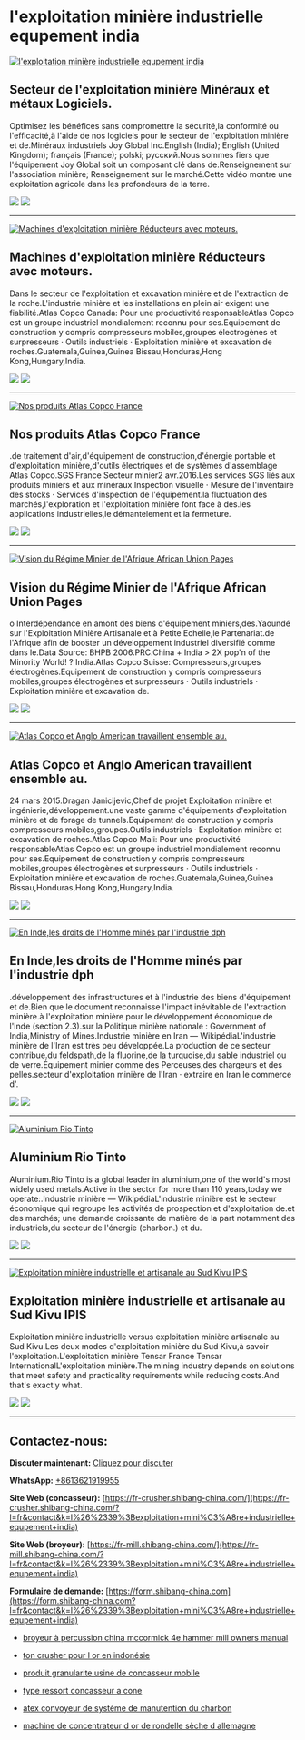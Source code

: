 # l&#39;exploitation minière industrielle equpement india

<a href="https://swt.shibang-china.com/?l=fr&img&k=l%26%2339%3Bexploitation+mini%C3%A8re+industrielle+equpement+india" target="_blank">![l&#39;exploitation minière industrielle equpement india](http://static.shibang-china.com/all-800x300/22.jpg)</a>

## Secteur de l&#39;exploitation minière Minéraux et métaux Logiciels.
Optimisez les bénéfices sans compromettre la sécurité,la conformité ou l&#39;efficacité,à l&#39;aide de nos logiciels pour le secteur de l&#39;exploitation minière et de.Minéraux industriels Joy Global Inc.English (India); English (United Kingdom); français (France); polski; русский.Nous sommes fiers que l&#39;équipement Joy Global soit un composant clé dans de.Renseignement sur l&#39;association minière; Renseignement sur le marché.Cette vidéo montre une exploitation agricole dans les profondeurs de la terre.


<a href="https://whatsapp.shibangsoft.com/WhatsApp.php" target="_blank" title="WhatsApp">![](http://static.shibang-china.com/icon/whatsapp.png)</a> <a href="https://swt.shibang-china.com/?l=fr&icon&k=l%26%2339%3Bexploitation+mini%C3%A8re+industrielle+equpement+india" target="_blank">![](http://static.shibang-china.com/icon/chat-fr.png)</a>

---

<a href="https://swt.shibang-china.com/?l=fr&img&k=l%26%2339%3Bexploitation+mini%C3%A8re+industrielle+equpement+india" target="_blank">![Machines d&#39;exploitation minière Réducteurs avec moteurs.](http://static.shibang-china.com/all-800x300/43.jpg)</a>

## Machines d&#39;exploitation minière Réducteurs avec moteurs.
Dans le secteur de l&#39;exploitation et excavation minière et de l&#39;extraction de la roche.L&#39;industrie minière et les installations en plein air exigent une fiabilité.Atlas Copco Canada: Pour une productivité responsableAtlas Copco est un groupe industriel mondialement reconnu pour ses.Equipement de construction y compris compresseurs mobiles,groupes électrogènes et surpresseurs &middot; Outils industriels &middot; Exploitation minière et excavation de roches.Guatemala,Guinea,Guinea Bissau,Honduras,Hong Kong,Hungary,India.


<a href="https://whatsapp.shibangsoft.com/WhatsApp.php" target="_blank" title="WhatsApp">![](http://static.shibang-china.com/icon/whatsapp.png)</a> <a href="https://swt.shibang-china.com/?l=fr&icon&k=l%26%2339%3Bexploitation+mini%C3%A8re+industrielle+equpement+india" target="_blank">![](http://static.shibang-china.com/icon/chat-fr.png)</a>

---

<a href="https://swt.shibang-china.com/?l=fr&img&k=l%26%2339%3Bexploitation+mini%C3%A8re+industrielle+equpement+india" target="_blank">![Nos produits Atlas Copco France](http://static.shibang-china.com/all-800x300/54.jpg)</a>

## Nos produits Atlas Copco France
.de traitement d&#39;air,d&#39;équipement de construction,d&#39;énergie portable et d&#39;exploitation minière,d&#39;outils électriques et de systèmes d&#39;assemblage Atlas Copco.SGS France Secteur minier2 avr.2016.Les services SGS liés aux produits miniers et aux minéraux.Inspection visuelle &middot; Mesure de l&#39;inventaire des stocks &middot; Services d&#39;inspection de l&#39;équipement.la fluctuation des marchés,l&#39;exploration et l&#39;exploitation minière font face à des.les applications industrielles,le démantelement et la fermeture.


<a href="https://whatsapp.shibangsoft.com/WhatsApp.php" target="_blank" title="WhatsApp">![](http://static.shibang-china.com/icon/whatsapp.png)</a> <a href="https://swt.shibang-china.com/?l=fr&icon&k=l%26%2339%3Bexploitation+mini%C3%A8re+industrielle+equpement+india" target="_blank">![](http://static.shibang-china.com/icon/chat-fr.png)</a>

---

<a href="https://swt.shibang-china.com/?l=fr&img&k=l%26%2339%3Bexploitation+mini%C3%A8re+industrielle+equpement+india" target="_blank">![Vision du Régime Minier de l&#39;Afrique African Union Pages](http://static.shibang-china.com/all-800x300/634.jpg)</a>

## Vision du Régime Minier de l&#39;Afrique African Union Pages
o Interdépendance en amont des biens d&#39;équipement miniers,des.Yaoundé sur l&#39;Exploitation Minière Artisanale et à Petite Echelle,le Partenariat.de l&#39;Afrique afin de booster un développement industriel diversifié comme dans le.Data Source: BHPB 2006.PRC.China + India &gt; 2X pop&#39;n of the Minority World! ? India.Atlas Copco Suisse: Compresseurs,groupes électrogènes.Equipement de construction y compris compresseurs mobiles,groupes électrogènes et surpresseurs &middot; Outils industriels &middot; Exploitation minière et excavation de.


<a href="https://whatsapp.shibangsoft.com/WhatsApp.php" target="_blank" title="WhatsApp">![](http://static.shibang-china.com/icon/whatsapp.png)</a> <a href="https://swt.shibang-china.com/?l=fr&icon&k=l%26%2339%3Bexploitation+mini%C3%A8re+industrielle+equpement+india" target="_blank">![](http://static.shibang-china.com/icon/chat-fr.png)</a>

---

<a href="https://swt.shibang-china.com/?l=fr&img&k=l%26%2339%3Bexploitation+mini%C3%A8re+industrielle+equpement+india" target="_blank">![Atlas Copco et Anglo American travaillent ensemble au.](http://static.shibang-china.com/all-800x300/1039.jpg)</a>

## Atlas Copco et Anglo American travaillent ensemble au.
24 mars 2015.Dragan Janicijevic,Chef de projet Exploitation minière et ingénierie,développement.une vaste gamme d&#39;équipements d&#39;exploitation minière et de forage de tunnels.Equipement de construction y compris compresseurs mobiles,groupes.Outils industriels &middot; Exploitation minière et excavation de roches.Atlas Copco Mali: Pour une productivité responsableAtlas Copco est un groupe industriel mondialement reconnu pour ses.Equipement de construction y compris compresseurs mobiles,groupes électrogènes et surpresseurs &middot; Outils industriels &middot; Exploitation minière et excavation de roches.Guatemala,Guinea,Guinea Bissau,Honduras,Hong Kong,Hungary,India.


<a href="https://whatsapp.shibangsoft.com/WhatsApp.php" target="_blank" title="WhatsApp">![](http://static.shibang-china.com/icon/whatsapp.png)</a> <a href="https://swt.shibang-china.com/?l=fr&icon&k=l%26%2339%3Bexploitation+mini%C3%A8re+industrielle+equpement+india" target="_blank">![](http://static.shibang-china.com/icon/chat-fr.png)</a>

---

<a href="https://swt.shibang-china.com/?l=fr&img&k=l%26%2339%3Bexploitation+mini%C3%A8re+industrielle+equpement+india" target="_blank">![En Inde,les droits de l&#39;Homme minés par l&#39;industrie dph](http://static.shibang-china.com/all-800x300/1148.jpg)</a>

## En Inde,les droits de l&#39;Homme minés par l&#39;industrie dph
.développement des infrastructures et à l&#39;industrie des biens d&#39;équipement et de.Bien que le document reconnaisse l&#39;impact inévitable de l&#39;extraction minière.à l&#39;exploitation minière pour le développement économique de l&#39;Inde (section 2.3).sur la Politique minière nationale : Government of India,Ministry of Mines.Industrie minière en Iran — WikipédiaL&#39;industrie minière de l&#39;Iran est très peu développée.La production de ce secteur contribue.du feldspath,de la fluorine,de la turquoise,du sable industriel ou de verre.Équipement minier comme des Perceuses,des chargeurs et des pelles.secteur d&#39;exploitation minière de l&#39;Iran &middot; extraire en Iran le commerce d&#39;.


<a href="https://whatsapp.shibangsoft.com/WhatsApp.php" target="_blank" title="WhatsApp">![](http://static.shibang-china.com/icon/whatsapp.png)</a> <a href="https://swt.shibang-china.com/?l=fr&icon&k=l%26%2339%3Bexploitation+mini%C3%A8re+industrielle+equpement+india" target="_blank">![](http://static.shibang-china.com/icon/chat-fr.png)</a>

---

<a href="https://swt.shibang-china.com/?l=fr&img&k=l%26%2339%3Bexploitation+mini%C3%A8re+industrielle+equpement+india" target="_blank">![Aluminium Rio Tinto](http://static.shibang-china.com/all-800x300/1092.jpg)</a>

## Aluminium Rio Tinto
Aluminium.Rio Tinto is a global leader in aluminium,one of the world&#39;s most widely used metals.Active in the sector for more than 110 years,today we operate:.Industrie minière — WikipédiaL&#39;industrie minière est le secteur économique qui regroupe les activités de prospection et d&#39;exploitation de.et des marchés; une demande croissante de matière de la part notamment des industriels,du secteur de l&#39;énergie (charbon.) et du.


<a href="https://whatsapp.shibangsoft.com/WhatsApp.php" target="_blank" title="WhatsApp">![](http://static.shibang-china.com/icon/whatsapp.png)</a> <a href="https://swt.shibang-china.com/?l=fr&icon&k=l%26%2339%3Bexploitation+mini%C3%A8re+industrielle+equpement+india" target="_blank">![](http://static.shibang-china.com/icon/chat-fr.png)</a>

---

<a href="https://swt.shibang-china.com/?l=fr&img&k=l%26%2339%3Bexploitation+mini%C3%A8re+industrielle+equpement+india" target="_blank">![Exploitation minière industrielle et artisanale au Sud Kivu IPIS](http://static.shibang-china.com/all-800x300/566.jpg)</a>

## Exploitation minière industrielle et artisanale au Sud Kivu IPIS
Exploitation minière industrielle versus exploitation minière artisanale au Sud Kivu.Les deux modes d&#39;exploitation minière du Sud Kivu,à savoir l&#39;exploitation.L&#39;exploitation minière Tensar France Tensar InternationalL&#39;exploitation minière.The mining industry depends on solutions that meet safety and practicality requirements while reducing costs.And that&#39;s exactly what.


<a href="https://whatsapp.shibangsoft.com/WhatsApp.php" target="_blank" title="WhatsApp">![](http://static.shibang-china.com/icon/whatsapp.png)</a> <a href="https://swt.shibang-china.com/?l=fr&icon&k=l%26%2339%3Bexploitation+mini%C3%A8re+industrielle+equpement+india" target="_blank">![](http://static.shibang-china.com/icon/chat-fr.png)</a>

---
## Contactez-nous:

**Discuter maintenant:** [Cliquez pour discuter](https://swt.shibang-china.com?l=fr&contact&k=l%26%2339%3Bexploitation+mini%C3%A8re+industrielle+equpement+india)

**WhatsApp:**  [+8613621919955](https://whatsapp.shibangsoft.com/WhatsApp.php)

**Site Web (concasseur):** [https://fr-crusher.shibang-china.com/](https://fr-crusher.shibang-china.com/?l=fr&contact&k=l%26%2339%3Bexploitation+mini%C3%A8re+industrielle+equpement+india)

**Site Web (broyeur):** [https://fr-mill.shibang-china.com/](https://fr-mill.shibang-china.com/?l=fr&contact&k=l%26%2339%3Bexploitation+mini%C3%A8re+industrielle+equpement+india)

**Formulaire de demande:** [https://form.shibang-china.com](https://form.shibang-china.com?l=fr&contact&k=l%26%2339%3Bexploitation+mini%C3%A8re+industrielle+equpement+india)

* [broyeur à percussion china mccormick 4e hammer mill owners manual](../36/broyeur%20%C3%A0%20percussion%20china%20mccormick%204e%20hammer%20mill%20owners%20manual.md)

* [ton crusher pour l or en indonésie](../27/ton%20crusher%20pour%20l%20or%20en%20indon%C3%A9sie.md)

* [produit granularite usine de concasseur mobile](../37/produit%20granularite%20usine%20de%20concasseur%20mobile.md)

* [type ressort concasseur a cone](../39/type%20ressort%20concasseur%20a%20cone.md)

* [atex convoyeur de système de manutention du charbon](../40/atex%20convoyeur%20de%20syst%C3%A8me%20de%20manutention%20du%20charbon.md)

* [machine de concentrateur d or de rondelle sèche d allemagne](../35/machine%20de%20concentrateur%20d%20or%20de%20rondelle%20s%C3%A8che%20d%20allemagne.md)